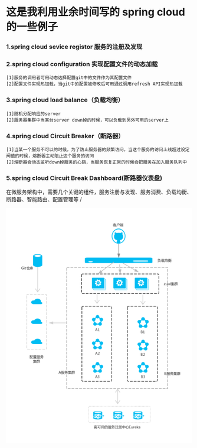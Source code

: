 这是我利用业余时间写的 spring cloud的一些例子
=======================================

### 1.spring cloud sevice registor 服务的注册及发现
### 2.spring cloud configuration 实现配置文件的动态加载
    [1]服务的调用者可用动态选择配置git中的文件作为其配置文件
    [2]配置文件实现热加载，当git中的配置被修改后可用通过调用refresh API实现热加载
### 3.spring cloud load balance（负载均衡）
    [1]随机分配响应的server
    [2]服务器集群中当某台server down掉的时候，可以负载到另外可用的server上
### 4.spring cloud Circuit Breaker（断路器）
    [1]当某一个服务不可以的时候，为了防止服务器的频繁访问，当这个服务的访问上线超过设定阀值的时候，熔断器主动阻止这个服务的访问
    [2]熔断器会动态监听down掉服务的心跳，当服务恢复正常的时候会把服务在加入服务队列中
### 5.spring cloud Circuit Break Dashboard(断路器仪表盘)

在微服务架构中，需要几个关键的组件，服务注册与发现、服务消费、负载均衡、断路器、智能路由、配置管理等 /<br>

![Image text](spring-cloud.png)
